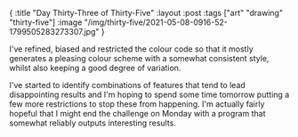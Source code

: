 {
:title "Day Thirty-Three of Thirty-Five"
:layout :post
:tags ["art" "drawing" "thirty-five"]
:image "/img/thirty-five/2021-05-08-0916-52-1799505283273307.jpg"
}

I've refined, biased and restricted the colour code so that it mostly generates a pleasing colour scheme with a somewhat consistent style, whilst also keeping a good degree of variation.

I've started to identify combinations of features that tend to lead disappointing results and I'm hoping to spend some time tomorrow putting a few more restrictions to stop these from happening. I'm actually fairly hopeful that I might end the challenge on Monday with a program that somewhat reliably outputs interesting results.


